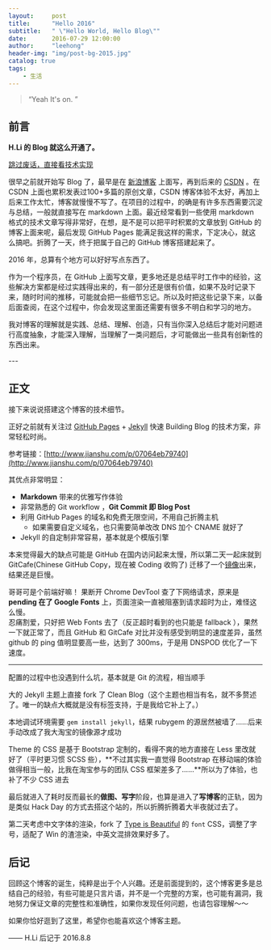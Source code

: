 ```yaml
---
layout:     post
title:      "Hello 2016"
subtitle:   " \"Hello World, Hello Blog\""
date:       2016-07-29 12:00:00
author:     "leehong"
header-img: "img/post-bg-2015.jpg"
catalog: true
tags:
    - 生活
---
```


> “Yeah It's on. ”


## 前言

__H.Li 的 Blog 就这么开通了。__

[跳过废话，直接看技术实现 ](#build) 



很早之前就开始写 Blog 了，最早是在 [新浪博客](http://blog.sina.com.cn/leehong2005) 上面写，再到后来的 [CSDN](http://blog.csdn.net/leehong2005) 。在 CSDN 上面也累积发表过100+多篇的原创文章，CSDN 博客体验不太好，再加上后来工作太忙，博客就慢慢不写了。在项目的过程中，的确是有许多东西需要沉淀与总结，一般就直接写在 markdown 上面。最近经常看到一些使用 markdown 格式的技术文章写得非常好，在想，是不是可以把平时积累的文章放到 GitHub 的博客上面来呢，最后发现 GitHub Pages 能满足我这样的需求，下定决心，就这么搞吧。折腾了一天，终于把属于自己的 GitHub 博客搭建起来了。

2016 年，总算有个地方可以好好写点东西了。

作为一个程序员，在 GitHub 上面写文章，更多地还是总结平时工作中的经验，这些解决方案都是经过实践得出来的，有一部分还是很有价值，如果不及时记录下来，随时时间的推移，可能就会把一些细节忘记。所以及时把这些记录下来，以备后面查阅，在这个过程中，你会发现这里面还需要有很多不明白和学习的地方。

我对博客的理解就是实践、总结、理解、创造，只有当你深入总结后才能对问题进行高度抽象，才能深入理解，当理解了一类问题后，才可能做出一些具有创新性的东西出来。

<p id = "build"></p>
---

## 正文

接下来说说搭建这个博客的技术细节。  

正好之前就有关注过 [GitHub Pages](https://pages.github.com/) + [Jekyll](http://jekyllrb.com/) 快速 Building Blog 的技术方案，非常轻松时尚。

参考链接：[http://www.jianshu.com/p/07064eb79740](http://www.jianshu.com/p/07064eb79740)

其优点非常明显：

* **Markdown** 带来的优雅写作体验
* 非常熟悉的 Git workflow ，**Git Commit 即 Blog Post**
* 利用 GitHub Pages 的域名和免费无限空间，不用自己折腾主机
	* 如果需要自定义域名，也只需要简单改改 DNS 加个 CNAME 就好了 
* Jekyll 的自定制非常容易，基本就是个模版引擎


本来觉得最大的缺点可能是 GitHub 在国内访问起来太慢，所以第二天一起床就到 GitCafe(Chinese GitHub Copy，现在被 Coding 收购了) 迁移了一个[镜像](http://huxpro.coding.me)出来，结果还是巨慢。

哥哥可是个前端好嘛！ 果断开 Chrome DevTool 查了下网络请求，原来是 **pending 在了 Google Fonts** 上，页面渲染一直被阻塞到请求超时为止，难怪这么慢。  
忍痛割爱，只好把 Web Fonts 去了（反正超时看到的也只能是 fallback ），果然一下就正常了，而且 GitHub 和 GitCafe 对比并没有感受到明显的速度差异，虽然 github 的 ping 值明显要高一些，达到了 300ms，于是用 DNSPOD 优化了一下速度。



---

配置的过程中也没遇到什么坑，基本就是 Git 的流程，相当顺手

大的 Jekyll 主题上直接 fork 了 Clean Blog（这个主题也相当有名，就不多赘述了。唯一的缺点大概就是没有标签支持，于是我给它补上了。）

本地调试环境需要 `gem install jekyll`，结果 rubygem 的源居然被墙了……后来手动改成了我大淘宝的镜像源才成功

Theme 的 CSS 是基于 Bootstrap 定制的，看得不爽的地方直接在 Less 里改就好了（平时更习惯 SCSS 些），**不过其实我一直觉得 Bootstrap 在移动端的体验做得相当一般，比我在淘宝参与的团队 CSS 框架差多了……**所以为了体验，也补了不少 CSS 进去

最后就进入了耗时反而最长的**做图、写字**阶段，也算是进入了**写博客**的正轨，因为是类似 Hack Day 的方式去搭这个站的，所以折腾折腾着大半夜就过去了。

第二天考虑中文字体的渲染，fork 了 [Type is Beautiful](http://www.typeisbeautiful.com/) 的 `font` CSS，调整了字号，适配了 Win 的渣渲染，中英文混排效果好多了。


## 后记

回顾这个博客的诞生，纯粹是出于个人兴趣。还是前面提到的，这个博客更多是总结自己的经验，有些可能是只言片语，并不是一个完整的方案，也可能有漏洞，我地努力保证文章的完整性和准确性，如果你发现任何问题，也请包容理解～～

如果你恰好逛到了这里，希望你也能喜欢这个博客主题。

—— H.Li 后记于 2016.8.8



